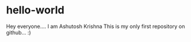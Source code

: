 # hello-world
Hey everyone....
I am Ashutosh Krishna
This is my only first repository on github... :)
